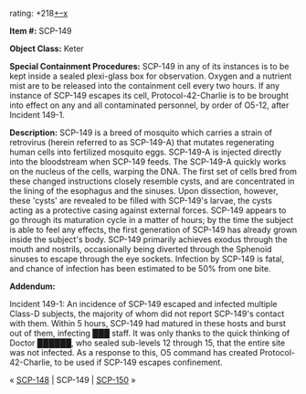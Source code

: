 rating: +218[+](javascript:; "I like it")[–](javascript:; "I don't like it")[x](javascript:; "Cancel my vote")

**Item #:** SCP-149

**Object Class:** Keter

**Special Containment Procedures:** SCP-149 in any of its instances is to be kept inside a sealed plexi-glass box for observation. Oxygen and a nutrient mist are to be released into the containment cell every two hours. If any instance of SCP-149 escapes its cell, Protocol-42-Charlie is to be brought into effect on any and all contaminated personnel, by order of O5-12, after Incident 149-1.

**Description:** SCP-149 is a breed of mosquito which carries a strain of retrovirus (herein referred to as SCP-149-A) that mutates regenerating human cells into fertilized mosquito eggs. SCP-149-A is injected directly into the bloodstream when SCP-149 feeds. The SCP-149-A quickly works on the nucleus of the cells, warping the DNA. The first set of cells bred from these changed instructions closely resemble cysts, and are concentrated in the lining of the esophagus and the sinuses. Upon dissection, however, these 'cysts' are revealed to be filled with SCP-149's larvae, the cysts acting as a protective casing against external forces. SCP-149 appears to go through its maturation cycle in a matter of hours; by the time the subject is able to feel any effects, the first generation of SCP-149 has already grown inside the subject's body. SCP-149 primarily achieves exodus through the mouth and nostrils, occasionally being diverted through the Sphenoid sinuses to escape through the eye sockets. Infection by SCP-149 is fatal, and chance of infection has been estimated to be 50% from one bite.

**Addendum:**

Incident 149-1: An incidence of SCP-149 escaped and infected multiple Class-D subjects, the majority of whom did not report SCP-149's contact with them. Within 5 hours, SCP-149 had matured in these hosts and burst out of them, infecting ███ staff. It was only thanks to the quick thinking of Doctor ██████, who sealed sub-levels 12 through 15, that the entire site was not infected. As a response to this, O5 command has created Protocol-42-Charlie, to be used if SCP-149 escapes confinement.

« [SCP-148](/scp-148) | SCP-149 | [SCP-150](/scp-150) »